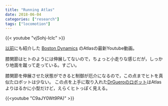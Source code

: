 ```yaml
---
title: "Running Atlas"
date: 2018-06-04
categories: ["research"]
tags: ["locomotion"]
---
```


<!--[plugin:embed](https://www.youtube.com/watch?v=vjSohj-Iclc)-->

{{< youtube "vjSohj-Iclc" >}}

[以前](../160225-AtlasByBostonDynamics)にも紹介した
[Boston Dynamics](http://www.bostondynamics.com/) のAtlasの最新Youtube動画。

膝関節はヒトのようには伸展してないので，ちょっと小走りな感じだが，しっかり地面を蹴って走っている。すごい。

<!--more-->

膝関節を伸展させた状態ができると制御が厄介になるので，この点までヒトを真似たロボットは少ない。
この点を上手に取り入れた[DrGueroのロボット](https://www.youtube.com/watch?v=C9aJY0Wt9PA)はAtlasよりはるかに小型だけど，えらくヒトっぽく見える。

<!-- [plugin:embed](https://www.youtube.com/watch?v=C9aJY0Wt9PA) -->
{{<youtube "C9aJY0Wt9PA)" >}}